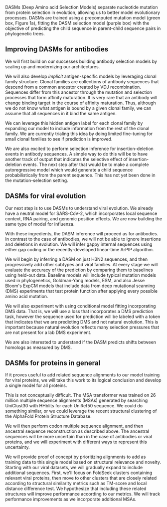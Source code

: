 DASMs (Deep Amino acid Selection Models) separate nucleotide mutation from protein selection in evolution, allowing us to better model evolutionary processes.  DASMs are trained using a precomputed mutation model (green box, Figure 1a), fitting the DASM selection model (purple box) with the objective of predicting the child sequence in parent-child sequence pairs in phylogenetic trees.


## Improving DASMs for antibodies 

We will first build on our successes building antibody selection models by scaling up and modernizing our architectures.

We will also develop _implicit_ antigen-specific models by leveraging clonal family structure.  Clonal families are collections of antibody sequences that descend from a common ancestor created by VDJ recombination.  Sequences differ from this ancestor through the mutation and selection processes that form affinity maturation.  It is very rare that an antibody will change binding target in the course of affinity maturation.  Thus, although we do not know what antigen is bound by a given clonal family, we can assume that all sequences in it bind the same antigen.

We can leverage this hidden antigen label for each clonal family by expanding our model to include information from the rest of the clonal family.  We are currently trialing this idea by doing limited fine-tuning for small clonal families to see if prediction is improved.

We are also excited to perform selection inference for insertion-deletion events in antibody sequences.  A simple way to do this will be to have another track of output that indicates the selective effect of insertion-deletion events.  The next step after that would be to make a complete autoregressive model which would generate a child sequence probabilistically from the parent sequence.  This has not yet been done in the mutation-selection setting.


## DASMs for viral evolution

Our next step is to use DASMs to understand viral evolution. We already have a neutral model for SARS-CoV-2, which incorporates local sequence context, RNA pairing, and genomic position effects.  We are now building the same type of model for influenza.

With these ingredients, the DASM inference will proceed as for antibodies.  In contrast to the case of antibodies, we will not be able to ignore insertions and deletions in evolution.  We will infer gappy internal sequences using either gap coding or the recently-developed linear-time ArPIP algorithm.

We will begin by inferring a DASM on just H3N2 sequences, and then progressively add other subtypes and viral families.  At every stage we will evaluate the accuracy of the prediction by comparing them to baselines using held-out data.  Baseline models will include typical mutation models used in phylogenetics, Goldman-Yang models, ESM, and also Jesse Bloom's ExpCM models that include data from deep mutational scanning (DMS) experiments that test protein function after applying every possible amino acid mutation.

We will also experiment with using conditional model fitting incorporating DMS data.  That is, we will use a loss that incorporates a DMS prediction task, however the sequence used for prediction will be labeled with a token that indicates that we are predicting DMS and not natural evolution.  This is important because natural evolution reflects many selection pressures that are not present for a lab DMS experiment.

We are also interested to understand if the DASM predicts shifts between homologs as measured by DMS.


## DASMs for proteins in general

If it proves useful to add related sequence alignments to our model training for viral proteins, we will take this work to its logical conclusion and develop a single model for all proteins.

This is not conceptually difficult.  The MSA transformer was trained on 26 million multiple sequence alignments (MSAs) generated by searching UniClust30 with HHblits for each UniRef50 sequence.  We could do something similar, or we could leverage the recent structural clustering of the AlphaFold Protein Structure Database.

We will then perform codon multiple sequence alignment, and then ancestral sequence reconstruction as described above.  The ancestral sequences will be more uncertain than in the case of antibodies or viral proteins, and we will experiment with different ways to represent this uncertainty.  

We will provide proof of concept by prioritizing alignments to add as training data to this single model based on structural relevance and novelty.  Starting with our viral datasets, we will gradually expand to include additional sequences.  First, we'll focus on FoldSeek clusters containing relevant viral proteins, then move to other clusters that are closely related according to structural similarity metrics such as TM-score and local distance difference test.  We hypothesize that including these related structures will improve performance according to our metrics.  We will track performance improvements as we incorporate additional MSAs.